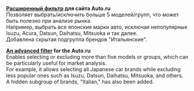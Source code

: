 **[Расширенный фильтр](https://destiny503.github.io/autoru-filter-extended/) для сайта Auto.ru**\
Позволяет выбрать/исключить больше 5 моделей/групп, что может быть полезно при анализе рынка.\
Например, выбрать все японские марки авто, исключая непопулярные Isuzu, Acura, Datsun, Daihatsu, Mitsuoka и так далее.\
Добавлена скрытая подгруппа брендов "Итальянские".

**[An advanced filter](https://destiny503.github.io/autoru-filter-extended/) for the Auto.ru**\
Enables selecting or excluding more than five models or groups, which can be particularly useful for market analysis.\
For example, it allows selecting all Japanese car brands while excluding less popular ones such as Isuzu, Datsun, Daihatsu, Mitsuoka, and others.\
A hidden subgroup of brands, "Italian," has also been added.